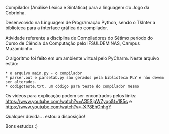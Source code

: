 Compilador (Análise Léxica e Sintática) para a linguagem do Jogo da Cobrinha. 

Desenvolvido na Linguagem de Programação Python, sendo o TkInter a biblioteca para a interface gráfica do compilador.

Atividade referente a disciplina de Compiladores do Sétimo período do Curso de Ciência da Computação pelo IFSULDEMINAS, Campus Muzambinho.

O algoritmo foi feito em um ambiente virtual pelo PyCharm. Neste arquivo estão:

    * o arquivo main.py - o compilador
    * parser.out e parsetab.py são gerados pela biblioteca PLY e não devem ser alterados.
    * codigoteste.txt, um código para teste do compilador mesmo

Os vídeos para explicação podem ser encontrados pelos links: https://www.youtube.com/watch?v=A35SigWZyqo&t=185s e https://www.youtube.com/watch?v=-XP8EhOnhgY 

Qualquer dúvida... estou a disposição!

Bons estudos :)